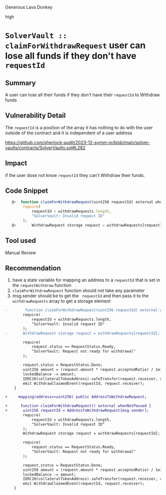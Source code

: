 Generous Lava Donkey

high

# `SolverVault :: claimForWithdrawRequest` user can lose all funds if they don't have `requestId`

## Summary
A user can lose all their  funds if they don't have their  `requestId` to Withdraw funds

## Vulnerability Detail
The `requestId` is a position of the array it has nothing to do with the user outside of the contract and it is independent of a user address

https://github.com/sherlock-audit/2023-12-symm-io/blob/main/solver-vaults/contracts/SolverVaults.sol#L282

## Impact
 if the user dose not know `requestId` they can't Withdraw their funds.

## Code Snippet
```javascript 
   @>  function claimForWithdrawRequest(uint256 requestId) external whenNotPaused {
        require(
            requestId < withdrawRequests.length,
            "SolverVault: Invalid request ID"
        );
   @>       WithdrawRequest storage request = withdrawRequests[requestId];

```
## Tool used

Manual Review

## Recommendation
 1. have a state variable for mapping an address to a `requestId`  that is set in the `requestWithdraw` function
 2. `claimForWithdrawRequest` function should not take any parameter
 3. msg.sender should be to get the ` requestId` and then pass it to the `withdrawRequests` array to get a storage element
 
```diff
-        function claimForWithdrawRequest(uint256 requestId) external whenNotPaused {
        require(
            requestId < withdrawRequests.length,
            "SolverVault: Invalid request ID"
        );
-       WithdrawRequest storage request = withdrawRequests[requestId];

        require(
            request.status == RequestStatus.Ready,
            "SolverVault: Request not ready for withdrawal"
        );

        request.status = RequestStatus.Done;
        uint256 amount = (request.amount * request.acceptedRatio) / 1e18;
        lockedBalance -= amount;
        IERC20(collateralTokenAddress).safeTransfer(request.receiver, amount);
        emit WithdrawClaimedEvent(requestId, request.receiver);
    }

+     mapping(address=>uint256) public AddressToWithdrawRequest;

+      function claimForWithdrawRequest() external whenNotPaused {
+       uint256 requestId = AddressToWithdrawRequest[msg.sender];
        require(
            requestId < withdrawRequests.length,
            "SolverVault: Invalid request ID"
        );
        WithdrawRequest storage request = withdrawRequests[requestId];

        require(
            request.status == RequestStatus.Ready,
            "SolverVault: Request not ready for withdrawal"
        );

        request.status = RequestStatus.Done;
        uint256 amount = (request.amount * request.acceptedRatio) / 1e18;
        lockedBalance -= amount;
        IERC20(collateralTokenAddress).safeTransfer(request.receiver, amount);
        emit WithdrawClaimedEvent(requestId, request.receiver);
    }
```
